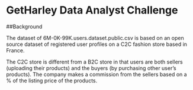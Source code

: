 # GetHarley Data Analyst Challenge

##Background

The dataset of 6M-0K-99K.users.dataset.public.csv is based on an open
source dataset of registered user profiles on a C2C fashion store based in
France.

The C2C store is different from a B2C store in that users are both sellers
(uploading their products) and the buyers (by purchasing other user’s
products).
The company makes a commission from the sellers based on a % of the
listing price of the products.